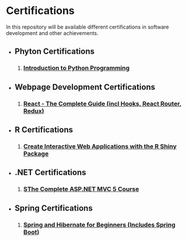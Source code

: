 <div>
  <h1> Certifications </h1>

  <p> In this repository will be available different certifications in software development and other achievements. </p>
</div>
<div>
  <ul>
    <li>
      <h2> Phyton Certifications </h2>
      <ol>
        <li><h3><a href="Udemy Certifications/Introduction to Python Programming.pdf"> Introduction to Python Programming </a></h3></li>
      </ol>
    </li>
    <li>
      <h2> Webpage Development Certifications </h2>
      <ol>
        <li><h3><a href="Udemy Certifications/React - The Complete Guide (incl Hooks, React Router, Redux).pdf"> React - The Complete Guide (incl Hooks, React Router, Redux) </a></h3></li>
      </ol>
    </li>
    <li>
      <h2> R Certifications </h2>
      <ol>
        <li><h3><a href="Udemy Certifications/Create Interactive Web Applications with the R Shiny Package - Certification.pdf"> Create Interactive Web Applications with the R Shiny Package </a></h3></li>
      </ol>
    </li>
    <li>
      <h2> .NET Certifications </h2>
      <ol>
        <li><h3><a href="#"> SThe Complete ASP.NET MVC 5 Course </a></h3></li>
      </ol>
    </li>
    <li>
      <h2> Spring Certifications </h2>
      <ol>
        <li><h3><a href="#"> Spring and Hibernate for Beginners (Includes Spring Boot) </a></h3></li>
      </ol>
    </li>
  </ul>
</div>


